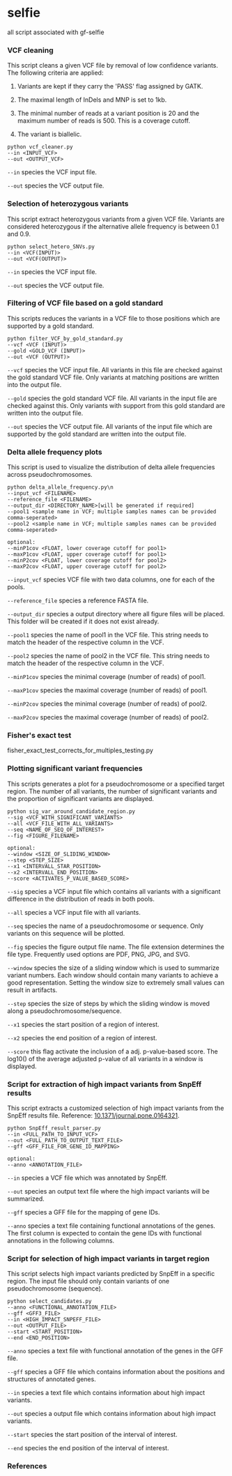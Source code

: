 # selfie
all script associated with gf-selfie

### VCF cleaning

This script cleans a given VCF file by removal of low confidence variants. The following criteria are applied:

1) Variants are kept if they carry the 'PASS' flag assigned by GATK.

2) The maximal length of InDels and MNP is set to 1kb.

3) The minimal number of reads at a variant position is 20 and the maximum number of reads is 500. This is a coverage cutoff.

4) The variant is biallelic.


```
python vcf_cleaner.py
--in <INPUT_VCF>
--out <OUTPUT_VCF>
```
`--in` species the VCF input file.

`--out` species the VCF output file.


### Selection of heterozygous variants

This script extract heterozygous variants from a given VCF file. Variants are considered heterozygous if the alternative allele frequency is between 0.1 and 0.9. 

```
python select_hetero_SNVs.py
--in <VCF(INPUT)>
--out <VCF(OUTPUT)>
```
`--in` species the VCF input file.

`--out` species the VCF output file.


### Filtering of VCF file based on a gold standard

This scripts reduces the variants in a VCF file to those positions which are supported by a gold standard.

```
python filter_VCF_by_gold_standard.py
--vcf <VCF (INPUT)>
--gold <GOLD_VCF (INPUT)>
--out <VCF (OUTPUT)>
``` 

`--vcf` species the VCF input file. All variants in this file are checked against the gold standard VCF file. Only variants at matching positions are written into the output file.

`--gold` species the gold standard VCF file. All variants in the input file are checked against this. Only variants with support from this gold standard are written into the output file.

`--out` species the VCF output file. All variants of the input file which are supported by the gold standard are written into the output file.




### Delta allele frequency plots

This script is used to visualize the distribution of delta allele frequencies across pseudochromosomes.

```
python delta_allele_frequency.py\n
--input_vcf <FILENAME>
--reference_file <FILENAME>
--output_dir <DIRECTORY_NAME>[will be generated if required]
--pool1 <sample name in VCF; multiple samples names can be provided comma-seperated>
--pool2 <sample name in VCF; multiple samples names can be provided comma-seperated>
					
optional:
--minP1cov <FLOAT, lower coverage cutoff for pool1>
--maxP1cov <FLOAT, upper coverage cutoff for pool1>
--minP2cov <FLOAT, lower coverage cutoff for pool2>
--maxP2cov <FLOAT, upper coverage cutoff for pool2>
``` 

`--input_vcf` species VCF file with two data columns, one for each of the pools.


`--reference_file` species a reference FASTA file.


`--output_dir` species a output directory where all figure files will be placed. This folder will be created if it does not exist already.

`--pool1` species the name of pool1 in the VCF file. This string needs to match the header of the respective column in the VCF.

`--pool2` species the name of pool2 in the VCF file. This string needs to match the header of the respective column in the VCF.

`--minP1cov` species the minimal coverage (number of reads) of pool1.

`--maxP1cov` species the maximal coverage (number of reads) of pool1.

`--minP2cov` species the minimal coverage (number of reads) of pool2.

`--maxP2cov` species the maximal coverage (number of reads) of pool2.







### Fisher's exact test

fisher_exact_test_corrects_for_multiples_testing.py



### Plotting significant variant frequencies

This scripts generates a plot for a pseudochromosome or a specified target region. The number of all variants, the number of significant variants and the proportion of significant variants are displayed.

```
python sig_var_around_candidate_region.py
--sig <VCF_WITH_SIGNIFICANT_VARIANTS>
--all <VCF_FILE_WITH_ALL_VARIANTS>
--seq <NAME_OF_SEQ_OF_INTEREST>
--fig <FIGURE_FILENAME>

optional:
--window <SIZE_OF_SLIDING_WINDOW>
--step <STEP_SIZE>
--x1 <INTERVALL_STAR_POSITION>
--x2 <INTERVALL_END_POSITION>
--score <ACTIVATES_P_VALUE_BASED_SCORE>
``` 

`--sig` species a VCF input file which contains all variants with a significant difference in the distribution of reads in both pools.

`--all` species a VCF input file with all variants.

`--seq` species the name of a pseudochromosome or sequence. Only variants on this sequence will be plotted.

`--fig` species the figure output file name. The file extension determines the file type. Frequently used options are PDF, PNG, JPG, and SVG.

`--window` species the size of a sliding window which is used to summarize variant numbers. Each window should contain many variants to achieve a good representation. Setting the window size to extremely small values can result in artifacts.

`--step` species the size of steps by which the sliding window is moved along a pseudochromosome/sequence.

`--x1` species the start position of a region of interest.

`--x2` species the end position of a region of interest.

`--score` this flag activate the inclusion of a adj. p-value-based score. The log10() of the average adjusted p-value of all variants in a window is displayed. 




### Script for extraction of high impact variants from SnpEff results

This script extracts a customized selection of high impact variants from the SnpEff results file. Reference: [10.1371/journal.pone.0164321](https://doi.org/10.1371/journal.pone.0164321).

```
python SnpEff_result_parser.py
--in <FULL_PATH_TO_INPUT_VCF>
--out <FULL_PATH_TO_OUTPUT_TEXT_FILE>
--gff <GFF_FILE_FOR_GENE_ID_MAPPING>

optional:
--anno <ANNOTATION_FILE>
``` 


`--in` species a VCF file which was annotated by SnpEff.

`--out` species an output text file where the high impact variants will be summarized.

`--gff` species a GFF file for the mapping of gene IDs.

`--anno` species a text file containing functional annotations of the genes. The first column is expected to contain the gene IDs with functional annotations in the following columns.




### Script for selection of high impact variants in target region

This script selects high impact variants predicted by SnpEff in a specific region. The input file should only contain variants of one pseudochromosome (sequence).

```
python select_candidates.py
--anno <FUNCTIONAL_ANNOTATION_FILE>
--gff <GFF3_FILE>
--in <HIGH_IMPACT_SNPEFF_FILE>
--out <OUTPUT_FILE>
--start <START_POSITION>
--end <END_POSITION>
``` 

`--anno` species a text file with functional annotation of the genes in the GFF file.

`--gff` species a GFF file which contains information about the positions and structures of annotated genes.

`--in` species a text file which contains information about high impact variants.

`--out` species a output file which contains information about high impact variants.

`--start` species the start position of the interval of interest.

`--end` species the end position of the interval of interest.





### References
